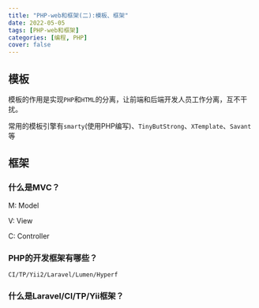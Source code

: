 ```yaml
---
title: "PHP-web和框架(二):模板、框架"
date: 2022-05-05
tags: [PHP-web和框架]
categories: [编程, PHP]
cover: false
---
```


## 模板

模板的作用是实现`PHP`和`HTML`的分离，让前端和后端开发人员工作分离，互不干扰。

常用的模板引擎有`smarty`(使用PHP编写)、`TinyButStrong`、`XTemplate`、`Savant`等

## 框架

### 什么是MVC？

M: Model

V: View

C: Controller

### PHP的开发框架有哪些？

`CI/TP/Yii2/Laravel/Lumen/Hyperf`

### 什么是Laravel/CI/TP/Yii框架？
